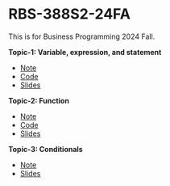 # RBS-388S2-24FA

This is for Business Programming 2024 Fall. 

**Topic-1: Variable, expression, and statement**
- [Note](Topic-1_Variables%20and%20Statements/Note/1_Variables%20expression%20and%20statements_note.md)
- [Code](Topic-1_Variables%20and%20Statements/Code)
- [Slides](Topic-1_Variables%20and%20Statements/Slides/1_Variables_slides.pdf)

**Topic-2: Function**
- [Note](Topic-2_Function/Note/2_Functions_note.md)
- [Code](Topic-2_Function/Code)
- [Slides](Topic-2_Function/Slides/2_Functions_slides.pdf)

**Topic-3: Conditionals**
- [Note](Topic-3_Conditionals/Note/3_Conditionals.md)
- [Slides](Topic-3_Conditionals/Slides/3_Conditionals-slides.pdf)
